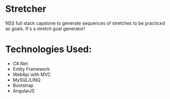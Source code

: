# Stretcher
NSS full stack capstone to generate sequences of stretches to be practiced as goals. It's a stretch goal generator!

# Technologies Used:
* C#.Net
* Entity Framework
* WebApi with MVC
* MySQL/LINQ
* Bootstrap
* AngularJS
